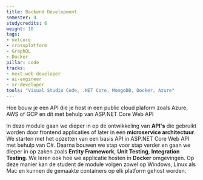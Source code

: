 ```yaml
---
title: Backend Development
semester: 4
studycredits: 6
weight: 10
tags:
- netcore 
- crossplatform 
- GraphQL
- Docker
pillar: code
tracks:
- next-web-developer
- ai-engineer
- xr-developer
tools: "Visual Studio Code, .NET Core, MongoDB, Docker, Azure"
---
```


Hoe bouw je een API die je host in een public cloud plaform zoals Azure, AWS of GCP en dit met behulp van ASP.NET Core Web API


In deze module gaan we dieper in op de ontwikkeling van **API's** die gebruikt worden door frontend applicaties of later in een **microservice architectuur**. We starten met het opzetten van een basis API in ASP.NET Core Web API met behulp van C#. Daarna bouwen we stap voor stap verder en gaan we dieper in op zaken zoals **Entity Framework**, **Unit Testing**, **Integration Testing**. We leren ook hoe we applicatie hosten in **Docker** omgevingen. Op deze manier kan de student de module volgen zowel op Windows, Linux als Mac en kunnen de gemaakte containers op elk platform gehost worden.
